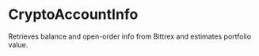 # CryptoAccountInfo
Retrieves balance and open-order info from Bittrex and estimates portfolio value.

